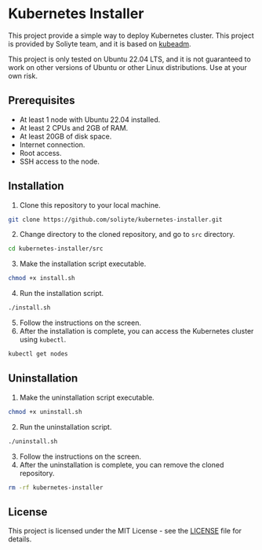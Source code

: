 # Kubernetes Installer

This project provide a simple way to deploy Kubernetes cluster. This project is provided by Soliyte team, and it is
based on [kubeadm](https://kubernetes.io/docs/setup/production-environment/tools/kubeadm/create-cluster-kubeadm/).

This project is only tested on Ubuntu 22.04 LTS, and it is not guaranteed to work on other versions of Ubuntu or other
Linux distributions. Use at your own risk.

## Prerequisites

- At least 1 node with Ubuntu 22.04 installed.
- At least 2 CPUs and 2GB of RAM.
- At least 20GB of disk space.
- Internet connection.
- Root access.
- SSH access to the node.

## Installation

1. Clone this repository to your local machine.

```bash
git clone https://github.com/soliyte/kubernetes-installer.git
```

2. Change directory to the cloned repository, and go to `src` directory.

```bash
cd kubernetes-installer/src
```

3. Make the installation script executable.

```bash
chmod +x install.sh
```

4. Run the installation script.

```bash
./install.sh
```

5. Follow the instructions on the screen.
6. After the installation is complete, you can access the Kubernetes cluster using `kubectl`.

```bash
kubectl get nodes
```

## Uninstallation

1. Make the uninstallation script executable.

```bash
chmod +x uninstall.sh
```

2. Run the uninstallation script.

```bash
./uninstall.sh
```

3. Follow the instructions on the screen.
4. After the uninstallation is complete, you can remove the cloned repository.

```bash
rm -rf kubernetes-installer
```

## License

This project is licensed under the MIT License - see the [LICENSE](LICENSE) file for details.
